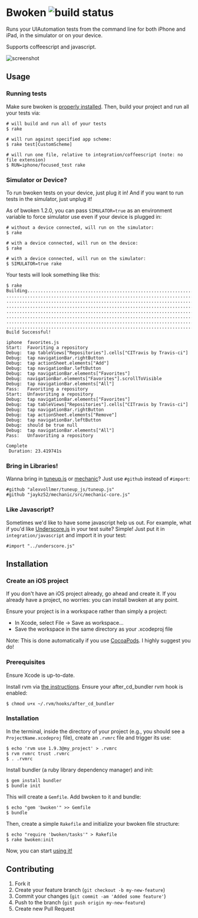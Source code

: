 # Bwoken ![build status](https://secure.travis-ci.org/bendyworks/bwoken.png?branch=master)

Runs your UIAutomation tests from the command line for both iPhone and iPad, in the simulator or on your device.

Supports coffeescript and javascript.

![screenshot](https://raw.github.com/bendyworks/bwoken/master/doc/screenshot.png)


## Usage

### Running tests

Make sure bwoken is <a href="#installation">properly installed</a>. Then, build your project and run all your tests via:

<pre><code># will build and run all of your tests
$ rake

# will run against specified app scheme:
$ rake test[CustomScheme]

# will run one file, relative to integration/coffeescript (note: no file extension)
$ RUN=iphone/focused_test rake
</code></pre>

### Simulator or Device?

To run bwoken tests on your device, just plug it in! And if you want to run tests in the simulator, just unplug it!

As of bwoken 1.2.0, you can pass <code>SIMULATOR=true</code> as an environment variable to force simulator use even if your device is plugged in:

<pre><code># without a device connected, will run on the simulator:
$ rake

# with a device connected, will run on the device:
$ rake

# with a device connected, will run on the simulator:
$ SIMULATOR=true rake
</code></pre>

Your tests will look something like this:

<pre><code>$ rake
Building.............................................................................
.....................................................................................
.....................................................................................
.....................................................................................
.....................................................................................
.....................................................................................
.....................................................................................
................................................................................
Build Successful!

iphone  favorites.js
Start:  Favoriting a repository
Debug:  tap tableViews["Repositories"].cells["CITravis by Travis-ci"]
Debug:  tap navigationBar.rightButton
Debug:  tap actionSheet.elements["Add"]
Debug:  tap navigationBar.leftButton
Debug:  tap navigationBar.elements["Favorites"]
Debug:  navigationBar.elements["Favorites"].scrollToVisible
Debug:  tap navigationBar.elements["All"]
Pass:   Favoriting a repository
Start:  Unfavoriting a repository
Debug:  tap navigationBar.elements["Favorites"]
Debug:  tap tableViews["Repositories"].cells["CITravis by Travis-ci"]
Debug:  tap navigationBar.rightButton
Debug:  tap actionSheet.elements["Remove"]
Debug:  tap navigationBar.leftButton
Debug:  should be true null
Debug:  tap navigationBar.elements["All"]
Pass:   Unfavoriting a repository

Complete
 Duration: 23.419741s
</code></pre>

### Bring in Libraries!

Wanna bring in [tuneup.js](https://github.com/alexvollmer/tuneup_js) or [mechanic](https://github.com/jaykz52/mechanic)? Just use `#github` instead of `#import`:

<pre><code>#github "alexvollmer/tuneup_js/tuneup.js"
#github "jaykz52/mechanic/src/mechanic-core.js"
</code></pre>

### Like Javascript?

Sometimes we'd like to have some javascript help us out. For example, what if you'd like <a href="http://underscorejs.org">Underscore.js</a> in your test suite? Simple! Just put it in <code>integration/javascript</code> and import it in your test:

<pre><code>#import "../underscore.js"
</code></pre>


## Installation

### Create an iOS project

If you don't have an iOS project already, go ahead and create it. If you already have a project, no worries: you can install bwoken at any point.

Ensure your project is in a workspace rather than simply a project:

* In Xcode, select File -&gt; Save as workspace...
* Save the workspace in the same directory as your .xcodeproj file

Note: This is done automatically if you use <a href="http://cocoapods.org/">CocoaPods</a>. I highly suggest you do!

### Prerequisites

Ensure Xcode is up-to-date.

Install rvm via <a href="https://rvm.io/rvm/install/">the instructions</a>. Ensure your after_cd_bundler rvm hook is enabled:

<pre><code>$ chmod u+x ~/.rvm/hooks/after_cd_bundler
</code></pre>

### Installation

In the terminal, inside the directory of your project (e.g., you should see a <code>ProjectName.xcodeproj</code> file), create an <code>.rvmrc</code> file and trigger its use:

<pre><code>$ echo 'rvm use 1.9.3@my_project' &gt; .rvmrc
$ rvm rvmrc trust .rvmrc
$ . .rvmrc
</code></pre>

Install bundler (a ruby library dependency manager) and init:

<pre><code>$ gem install bundler
$ bundle init
</code></pre>

This will create a <code>Gemfile</code>. Add bwoken to it and bundle:

<pre><code>$ echo "gem 'bwoken'" &gt;&gt; Gemfile
$ bundle
</code></pre>

Then, create a simple <code>Rakefile</code> and initialize your bwoken file structure:

<pre><code>$ echo "require 'bwoken/tasks'" &gt; Rakefile
$ rake bwoken:init
</code></pre>

Now, you can start <a href="#usage">using it!</a>

## Contributing

1. Fork it
2. Create your feature branch (`git checkout -b my-new-feature`)
3. Commit your changes (`git commit -am 'Added some feature'`)
4. Push to the branch (`git push origin my-new-feature`)
5. Create new Pull Request
